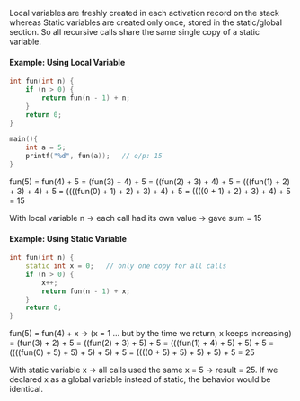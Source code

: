 Local variables are freshly created in each activation record on the stack whereas 
Static variables are created only once, stored in the static/global section. So all recursive calls share the same single copy of a static variable.

#### Example: Using Local Variable
```cpp 
int fun(int n) {
    if (n > 0) {
        return fun(n - 1) + n;
    }
    return 0;
}

main(){
	int a = 5;
	printf("%d", fun(a));	// o/p: 15
}
```
fun(5) 
= fun(4) + 5
= (fun(3) + 4) + 5
= ((fun(2) + 3) + 4) + 5
= (((fun(1) + 2) + 3) + 4) + 5
= ((((fun(0) + 1) + 2) + 3) + 4) + 5
= ((((0 + 1) + 2) + 3) + 4) + 5
= 15

With local variable n → each call had its own value → gave sum = 15

#### Example: Using Static Variable
```cpp
int fun(int n) {
    static int x = 0;   // only one copy for all calls
    if (n > 0) {
        x++;
        return fun(n - 1) + x;
    }
    return 0;
}
```
fun(5)
= fun(4) + x → (x = 1 … but by the time we return, x keeps increasing)
= (fun(3) + 2) + 5
= ((fun(2) + 3) + 5) + 5
= (((fun(1) + 4) + 5) + 5) + 5
= ((((fun(0) + 5) + 5) + 5) + 5) + 5
= ((((0 + 5) + 5) + 5) + 5) + 5
= 25

With static variable x → all calls used the same x = 5 → result = 25. If we declared x as a global variable instead of static, the behavior would be identical.